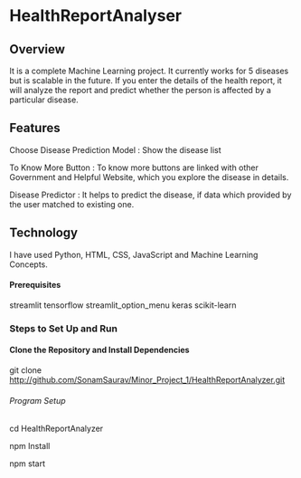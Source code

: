 # HealthReportAnalyser

## Overview 
It is a complete Machine Learning project. It currently works for 5 diseases but is scalable in the future. If you enter the details of the health report, it will analyze the report and predict whether the person is affected by a particular disease.

## Features 
Choose Disease Prediction Model : Show the disease list

To Know More Button : To know more buttons are linked with other Government and Helpful Website, which you explore the disease in details.

Disease Predictor : It helps to predict the disease, if data which provided by the user matched to existing one.


## Technology

I have used Python, HTML, CSS, JavaScript and Machine Learning Concepts.

#### Prerequisites
 streamlit
tensorflow
streamlit_option_menu 
keras
scikit-learn
### Steps to Set Up and Run

#### Clone the Repository and Install Dependencies

git clone http://github.com/SonamSaurav/Minor_Project_1/HealthReportAnalyzer.git
###### Program Setup

cd HealthReportAnalyzer

npm Install

npm start 
